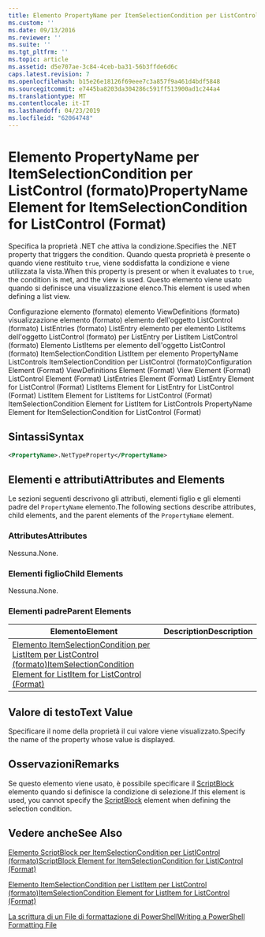 ```yaml
---
title: Elemento PropertyName per ItemSelectionCondition per ListControl (formato) | Microsoft Docs
ms.custom: ''
ms.date: 09/13/2016
ms.reviewer: ''
ms.suite: ''
ms.tgt_pltfrm: ''
ms.topic: article
ms.assetid: d5e707ae-3c84-4ceb-ba31-56b3ffde6d6c
caps.latest.revision: 7
ms.openlocfilehash: b15e26e18126f69eee7c3a857f9a461d4bdf5848
ms.sourcegitcommit: e7445ba8203da304286c591ff513900ad1c244a4
ms.translationtype: MT
ms.contentlocale: it-IT
ms.lasthandoff: 04/23/2019
ms.locfileid: "62064748"
---
```

# <a name="propertyname-element-for-itemselectioncondition-for-listcontrol-format"></a><span data-ttu-id="d15f1-102">Elemento PropertyName per ItemSelectionCondition per ListControl (formato)</span><span class="sxs-lookup"><span data-stu-id="d15f1-102">PropertyName Element for ItemSelectionCondition for ListControl (Format)</span></span>

<span data-ttu-id="d15f1-103">Specifica la proprietà .NET che attiva la condizione.</span><span class="sxs-lookup"><span data-stu-id="d15f1-103">Specifies the .NET property that triggers the condition.</span></span> <span data-ttu-id="d15f1-104">Quando questa proprietà è presente o quando viene restituito `true`, viene soddisfatta la condizione e viene utilizzata la vista.</span><span class="sxs-lookup"><span data-stu-id="d15f1-104">When this property is present or when it evaluates to `true`, the condition is met, and the view is used.</span></span> <span data-ttu-id="d15f1-105">Questo elemento viene usato quando si definisce una visualizzazione elenco.</span><span class="sxs-lookup"><span data-stu-id="d15f1-105">This element is used when defining a list view.</span></span>

<span data-ttu-id="d15f1-106">Configurazione elemento (formato) elemento ViewDefinitions (formato) visualizzazione elemento (formato) elemento dell'oggetto ListControl (formato) ListEntries (formato) ListEntry elemento per elemento ListItems dell'oggetto ListControl (formato) per ListEntry per ListItem ListControl (formato) Elemento ListItems per elemento dell'oggetto ListControl (formato) ItemSelectionCondition ListItem per elemento PropertyName ListControls ItemSelectionCondition per ListControl (formato)</span><span class="sxs-lookup"><span data-stu-id="d15f1-106">Configuration Element (Format) ViewDefinitions Element (Format) View Element (Format) ListControl Element (Format) ListEntries Element (Format) ListEntry Element for ListControl (Format) ListItems Element for ListEntry for ListControl (Format) ListItem Element for ListItems for ListControl (Format) ItemSelectionCondition Element for ListItem for ListControls PropertyName Element for ItemSelectionCondition for ListControl (Format)</span></span>

## <a name="syntax"></a><span data-ttu-id="d15f1-107">Sintassi</span><span class="sxs-lookup"><span data-stu-id="d15f1-107">Syntax</span></span>

```xml
<PropertyName>.NetTypeProperty</PropertyName>
```

## <a name="attributes-and-elements"></a><span data-ttu-id="d15f1-108">Elementi e attributi</span><span class="sxs-lookup"><span data-stu-id="d15f1-108">Attributes and Elements</span></span>

<span data-ttu-id="d15f1-109">Le sezioni seguenti descrivono gli attributi, elementi figlio e gli elementi padre del `PropertyName` elemento.</span><span class="sxs-lookup"><span data-stu-id="d15f1-109">The following sections describe attributes, child elements, and the parent elements of the `PropertyName` element.</span></span>

### <a name="attributes"></a><span data-ttu-id="d15f1-110">Attributes</span><span class="sxs-lookup"><span data-stu-id="d15f1-110">Attributes</span></span>

<span data-ttu-id="d15f1-111">Nessuna.</span><span class="sxs-lookup"><span data-stu-id="d15f1-111">None.</span></span>

### <a name="child-elements"></a><span data-ttu-id="d15f1-112">Elementi figlio</span><span class="sxs-lookup"><span data-stu-id="d15f1-112">Child Elements</span></span>

<span data-ttu-id="d15f1-113">Nessuna.</span><span class="sxs-lookup"><span data-stu-id="d15f1-113">None.</span></span>

### <a name="parent-elements"></a><span data-ttu-id="d15f1-114">Elementi padre</span><span class="sxs-lookup"><span data-stu-id="d15f1-114">Parent Elements</span></span>

|<span data-ttu-id="d15f1-115">Elemento</span><span class="sxs-lookup"><span data-stu-id="d15f1-115">Element</span></span>|<span data-ttu-id="d15f1-116">Description</span><span class="sxs-lookup"><span data-stu-id="d15f1-116">Description</span></span>|
|-------------|-----------------|
|[<span data-ttu-id="d15f1-117">Elemento ItemSelectionCondition per ListItem per ListControl (formato)</span><span class="sxs-lookup"><span data-stu-id="d15f1-117">ItemSelectionCondition Element for ListItem for ListControl (Format)</span></span>](./itemselectioncondition-element-for-listitem-for-listcontrol-format.md)||

## <a name="text-value"></a><span data-ttu-id="d15f1-118">Valore di testo</span><span class="sxs-lookup"><span data-stu-id="d15f1-118">Text Value</span></span>

<span data-ttu-id="d15f1-119">Specificare il nome della proprietà il cui valore viene visualizzato.</span><span class="sxs-lookup"><span data-stu-id="d15f1-119">Specify the name of the property whose value is displayed.</span></span>

## <a name="remarks"></a><span data-ttu-id="d15f1-120">Osservazioni</span><span class="sxs-lookup"><span data-stu-id="d15f1-120">Remarks</span></span>

<span data-ttu-id="d15f1-121">Se questo elemento viene usato, è possibile specificare il [ScriptBlock](./scriptblock-element-for-itemselectioncondition-for-listcontrol-format.md) elemento quando si definisce la condizione di selezione.</span><span class="sxs-lookup"><span data-stu-id="d15f1-121">If this element is used, you cannot specify the [ScriptBlock](./scriptblock-element-for-itemselectioncondition-for-listcontrol-format.md) element when defining the selection condition.</span></span>

## <a name="see-also"></a><span data-ttu-id="d15f1-122">Vedere anche</span><span class="sxs-lookup"><span data-stu-id="d15f1-122">See Also</span></span>

[<span data-ttu-id="d15f1-123">Elemento ScriptBlock per ItemSelectionCondition per ListIControl (formato)</span><span class="sxs-lookup"><span data-stu-id="d15f1-123">ScriptBlock Element for ItemSelectionCondition for ListIControl (Format)</span></span>](./scriptblock-element-for-itemselectioncondition-for-listcontrol-format.md)

[<span data-ttu-id="d15f1-124">Elemento ItemSelectionCondition per ListItem per ListControl (formato)</span><span class="sxs-lookup"><span data-stu-id="d15f1-124">ItemSelectionCondition Element for ListItem for ListControl (Format)</span></span>](./itemselectioncondition-element-for-listitem-for-listcontrol-format.md)

[<span data-ttu-id="d15f1-125">La scrittura di un File di formattazione di PowerShell</span><span class="sxs-lookup"><span data-stu-id="d15f1-125">Writing a PowerShell Formatting File</span></span>](./writing-a-powershell-formatting-file.md)
